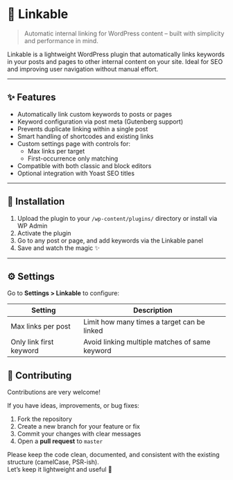# 🔗 Linkable

> Automatic internal linking for WordPress content – built with simplicity and performance in mind.

Linkable is a lightweight WordPress plugin that automatically links keywords in your posts and pages to other internal content on your site. Ideal for SEO and improving user navigation without manual effort.

---

## ✨ Features

- Automatically link custom keywords to posts or pages
- Keyword configuration via post meta (Gutenberg support)
- Prevents duplicate linking within a single post
- Smart handling of shortcodes and existing links
- Custom settings page with controls for:
    - Max links per target
    - First-occurrence only matching
- Compatible with both classic and block editors
- Optional integration with Yoast SEO titles

---

## 🚀 Installation

1. Upload the plugin to your `/wp-content/plugins/` directory or install via WP Admin
2. Activate the plugin
3. Go to any post or page, and add keywords via the Linkable panel
4. Save and watch the magic ✨

---

## ⚙️ Settings

Go to **Settings > Linkable** to configure:

| Setting                    | Description                                      |
|---------------------------|--------------------------------------------------|
| Max links per post        | Limit how many times a target can be linked     |
| Only link first keyword   | Avoid linking multiple matches of same keyword  |

## 🤝 Contributing

Contributions are very welcome!

If you have ideas, improvements, or bug fixes:

1. Fork the repository
2. Create a new branch for your feature or fix
3. Commit your changes with clear messages
4. Open a **pull request** to `master`

Please keep the code clean, documented, and consistent with the existing structure (camelCase, PSR-ish).  
Let’s keep it lightweight and useful 🔧